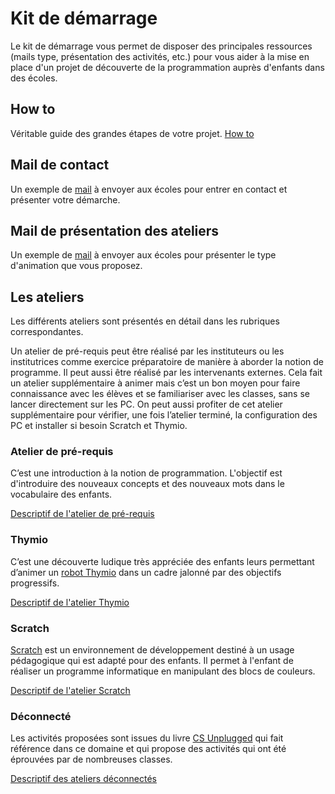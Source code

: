 # Kit de démarrage

Le kit de démarrage vous permet de disposer des principales ressources (mails type, présentation des activités, etc.) pour vous aider à la mise en place d'un projet de découverte de la programmation auprès d'enfants dans des écoles.

## How to
Véritable guide des grandes étapes de votre projet.
[How to](how_to.md)

## Mail de contact
Un exemple de [mail](emails/email_prise_contact_ecole.md) à envoyer aux écoles pour entrer en contact et présenter votre démarche.

## Mail de présentation des ateliers
Un exemple de [mail](emails/email_presentation_ateliers.md) à envoyer aux écoles pour présenter le type d'animation que vous proposez.

## Les ateliers
Les différents ateliers sont présentés en détail dans les rubriques correspondantes. 

Un atelier de pré-requis peut être réalisé par les instituteurs ou les institutrices comme exercice préparatoire de manière à aborder la notion de programme.
Il peut aussi être réalisé par les intervenants externes. Cela fait un atelier supplémentaire à animer mais c’est un bon moyen pour faire connaissance avec les élèves et se familiariser avec les classes, sans se lancer directement sur les PC. On peut aussi profiter de cet atelier supplémentaire pour vérifier, une fois l’atelier terminé, la configuration des PC et installer si besoin Scratch et Thymio.

### Atelier de pré-requis
C’est une introduction à la notion de programmation.
L'objectif est d'introduire des nouveaux concepts et des nouveaux mots dans le vocabulaire des enfants.

[Descriptif de l'atelier de pré-requis](ateliers/atelier_pre-requis.md)


### Thymio
C’est une découverte ludique très appréciée des enfants leurs permettant d’animer un [robot Thymio](https://www.thymio.org/fr:thymio) dans un cadre jalonné par des objectifs progressifs.

[Descriptif de l'atelier Thymio](ateliers/atelier_thymio.md)

### Scratch
[Scratch](https://scratch.mit.edu/)  est un environnement de développement destiné à un usage pédagogique qui est adapté pour des enfants. Il permet à l'enfant de réaliser un programme informatique en manipulant des blocs de couleurs.

[Descriptif de l'atelier Scratch](ateliers/atelier_scratch.md)

### Déconnecté
Les activités proposées sont issues du livre [CS Unplugged](https://classic.csunplugged.org/books) qui fait référence dans ce domaine et qui propose des activités qui ont été éprouvées par de nombreuses classes.

[Descriptif des ateliers déconnectés](ateliers/atelier_deconnecte.md)
